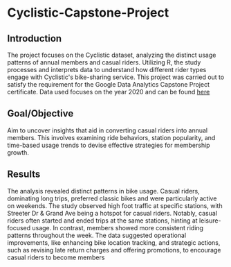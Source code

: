 # Cyclistic-Capstone-Project

## Introduction
The project focuses on the Cyclistic dataset, analyzing the distinct usage patterns of annual members and casual riders. Utilizing R, the study processes and interprets data to understand how different rider types engage with Cyclistic's bike-sharing service. This project was carried out to satisfy the requirement for the Google Data Analytics Capstone Project certificate. Data used focuses on the year 2020 and can be found [here](https://divvy-tripdata.s3.amazonaws.com/index.html)

## Goal/Objective
Aim to uncover insights that aid in converting casual riders into annual members. This involves examining ride behaviors, station popularity, and time-based usage trends to devise effective strategies for membership growth.

## Results
The analysis revealed distinct patterns in bike usage. Casual riders, dominating long trips, preferred classic bikes and were particularly active on weekends. The study observed high foot traffic at specific stations, with Streeter Dr & Grand Ave being a hotspot for casual riders. Notably, casual riders often started and ended trips at the same stations, hinting at leisure-focused usage. In contrast, members showed more consistent riding patterns throughout the week. The data suggested operational improvements, like enhancing bike location tracking, and strategic actions, such as revising late return charges and offering promotions, to encourage casual riders to become members

